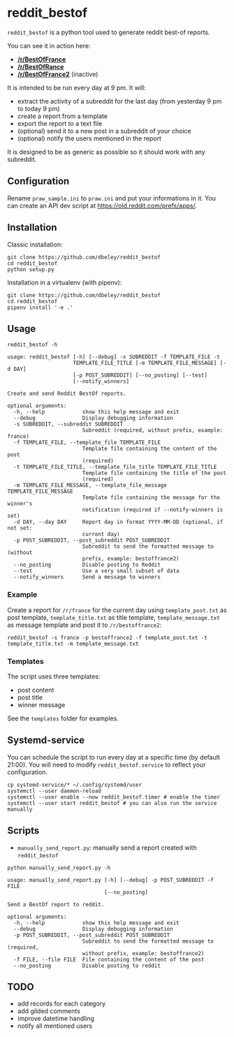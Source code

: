 # reddit_bestof

`reddit_bestof` is a python tool used to generate reddit best-of reports.

You can see it in action here:

- [**/r/BestOfFrance**](https://reddit.com/r/bestoffrance)
- [**/r/BestOfRance**](https://reddit.com/r/bestofrance)
- [**/r/BestOfFrance2**](https://reddit.com/r/bestoffrance2) (inactive)

It is intended to be run every day at 9 pm. It will:

- extract the activity of a subreddit for the last day (from yesterday 9 pm to today 9 pm)
- create a report from a template
- export the report to a text file
- (optional) send it to a new post in a subreddit of your choice
- (optional) notify the users mentioned in the report

It is designed to be as generic as possible so it should work with any subreddit.

## Configuration

Rename `praw_sample.ini` to `praw.ini` and put your informations in it. You can create an API dev script at https://old.reddit.com/prefs/apps/.

## Installation

Classic installation:
```
git clone https://github.com/dbeley/reddit_bestof
cd reddit_bestof
python setup.py
```

Installation in a virtualenv (with pipenv):
```
git clone https://github.com/dbeley/reddit_bestof
cd reddit_bestof
pipenv install '-e .'
```

## Usage

```
reddit_bestof -h
```

```
usage: reddit_bestof [-h] [--debug] -s SUBREDDIT -f TEMPLATE_FILE -t
                     TEMPLATE_FILE_TITLE [-m TEMPLATE_FILE_MESSAGE] [-d DAY]
                     [-p POST_SUBREDDIT] [--no_posting] [--test]
                     [--notify_winners]

Create and send Reddit BestOf reports.

optional arguments:
  -h, --help            show this help message and exit
  --debug               Display debugging information
  -s SUBREDDIT, --subreddit SUBREDDIT
                        Subreddit (required, without prefix, example: france)
  -f TEMPLATE_FILE, --template_file TEMPLATE_FILE
                        Template file containing the content of the post
                        (required)
  -t TEMPLATE_FILE_TITLE, --template_file_title TEMPLATE_FILE_TITLE
                        Template file containing the title of the post
                        (required)
  -m TEMPLATE_FILE_MESSAGE, --template_file_message TEMPLATE_FILE_MESSAGE
                        Template file containing the message for the winner's
                        notification (required if --notify-winners is set)
  -d DAY, --day DAY     Report day in format YYYY-MM-DD (optional, if not set:
                        current day)
  -p POST_SUBREDDIT, --post_subreddit POST_SUBREDDIT
                        Subreddit to send the formatted message to (without
                        prefix, example: bestoffrance2)
  --no_posting          Disable posting to Reddit
  --test                Use a very small subset of data
  --notify_winners      Send a message to winners
```

### Example

Create a report for `/r/france` for the current day using `template_post.txt` as post template, `template_title.txt` as title template, `template_message.txt` as message template and post it to `/r/bestoffrance2`:
```
reddit_bestof -s france -p bestoffrance2 -f template_post.txt -t template_title.txt -m template_message.txt
```

### Templates

The script uses three templates:

- post content
- post title
- winner message

See the `templates` folder for examples.

## Systemd-service

You can schedule the script to run every day at a specific time (by default 21:00). You will need to modify `reddit_bestof.service` to reflect your configuration.

```
cp systemd-service/* ~/.config/systemd/user
systemctl --user daemon-reload
systemctl --user enable --now reddit_bestof.timer # enable the timer
systemctl --user start reddit_bestof # you can also run the service manually
```

## Scripts

- `manually_send_report.py`: manually send a report created with `reddit_bestof`

```
python manually_send_report.py -h
```

```
usage: manually_send_report.py [-h] [--debug] -p POST_SUBREDDIT -f FILE
                               [--no_posting]

Send a BestOf report to reddit.

optional arguments:
  -h, --help            show this help message and exit
  --debug               Display debugging information
  -p POST_SUBREDDIT, --post_subreddit POST_SUBREDDIT
                        Subreddit to send the formatted message to (required,
                        without prefix, example: bestoffrance2)
  -f FILE, --file FILE  File containing the content of the post
  --no_posting          Disable posting to reddit
```

## TODO

- add records for each category
- add gilded comments
- improve datetime handling
- notify all mentioned users
